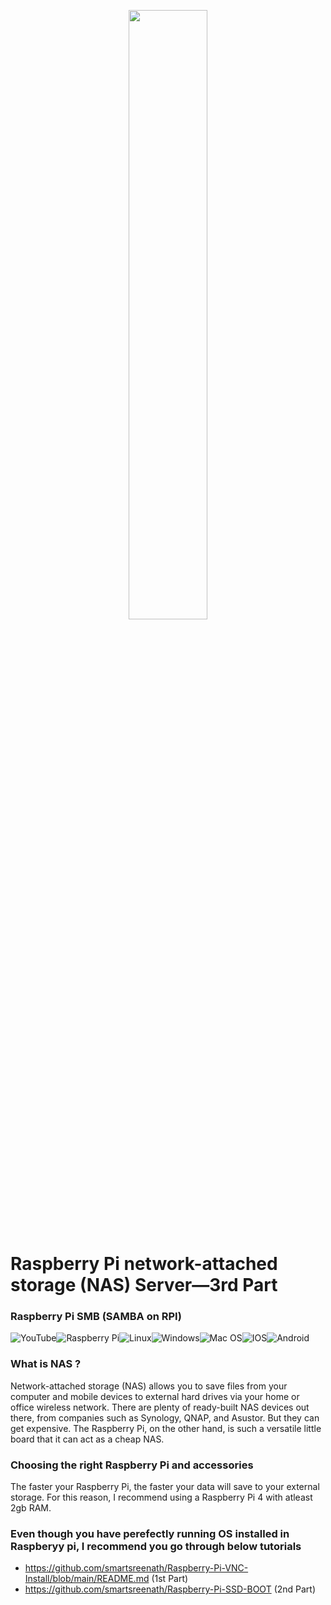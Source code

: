 <p align="center">
  <img 
    width=50%
    height=50%
    src="https://i.imgur.com/b04QAsB.png"
  >
</p>

# Raspberry Pi network-attached storage (NAS) Server—3rd  Part
### Raspberry Pi SMB (SAMBA on RPI)



![YouTube](https://img.shields.io/badge/YouTube-%23FF0000.svg?style=for-the-badge&logo=YouTube&logoColor=white)![Raspberry Pi](https://img.shields.io/badge/-RaspberryPi-C51A4A?style=for-the-badge&logo=Raspberry-Pi)![Linux](https://img.shields.io/badge/Linux-FCC624?style=for-the-badge&logo=linux&logoColor=black)![Windows](https://img.shields.io/badge/Windows-0078D6?style=for-the-badge&logo=windows&logoColor=white)![Mac OS](https://img.shields.io/badge/mac%20os-000000?style=for-the-badge&logo=macos&logoColor=F0F0F0)![IOS](https://img.shields.io/badge/iOS-000000?style=for-the-badge&logo=ios&logoColor=white)![Android](https://img.shields.io/badge/Android-3DDC84?style=for-the-badge&logo=android&logoColor=white)

### What is NAS ?

Network-attached storage (NAS) allows you to save files from your computer and mobile devices to external hard drives via your home or office wireless network.
There are plenty of ready-built NAS devices out there, from companies such as Synology, QNAP, and Asustor. But they can get expensive.
The Raspberry Pi, on the other hand, is such a versatile little board that it can act as a cheap NAS.
### Choosing the right Raspberry Pi and accessories
The faster your Raspberry Pi, the faster your data will save to your external storage. For this reason, I recommend using a Raspberry Pi 4 with atleast 2gb RAM.

### Even though you have perefectly running OS installed in Raspberyy pi, I recommend you go through below tutorials
 - https://github.com/smartsreenath/Raspberry-Pi-VNC-Install/blob/main/README.md (1st Part)
- https://github.com/smartsreenath/Raspberry-Pi-SSD-BOOT (2nd Part)
